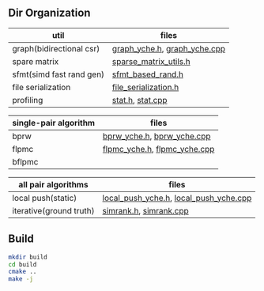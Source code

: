 ## Dir Organization

util | files
--- | ---
graph(bidirectional csr) | [graph_yche.h](util/graph_yche.h), [graph_yche.cpp](util/graph_yche.cpp)
spare matrix | [sparse_matrix_utils.h](util/sparse_matrix_utils.h)
sfmt(simd fast rand gen) | [sfmt_based_rand.h](util/sfmt_based_rand.h)
file serialization | [file_serialization.h](util/file_serialization.h)
profiling | [stat.h](util/stat.h), [stat.cpp](util/stat.cpp)

single-pair algorithm | files
--- | ---
bprw | [bprw_yche.h](yche_refactor/bprw_yche.h), [bprw_yche.cpp](yche_refactor/bprw_yche.cpp)
flpmc | [flpmc_yche.h](yche_refactor/flpmc_yche.h), [flpmc_yche.cpp](yche_refactor/flpmc_yche.cpp)
bflpmc | 

all pair algorithms | files
--- | ---
local push(static) | [local_push_yche.h](yche_refactor/local_push_yche.h), [local_push_yche.cpp](yche_refactor/local_push_yche.cpp)
iterative(ground truth) | [simrank.h](yche_refactor/simrank.h), [simrank.cpp](yche_refactor/simrank.cpp)

## Build

```zsh
mkdir build
cd build
cmake ..
make -j
```
